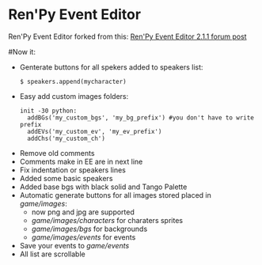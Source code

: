 # Ren'Py Event Editor

Ren'Py Event Editor forked from this: [Ren'Py Event Editor 2.1.1 forum post][1]

#Now it:
- Genterate buttons for all spekers added to speakers list:
  ```
  $ speakers.append(mycharacter)
  ```
- Easy add custom images folders:
  ```
  init -30 python:
    addBGs('my_custom_bgs', 'my_bg_prefix') #you don't have to write prefix
    addEVs('my_custom_ev', 'my_ev_prefix')
    addChs('my_custom_ch')
    ```
- Remove old comments
- Comments make in EE are in next line
- Fix indentation or speakers lines
- Added some basic speakers
- Added base bgs with black solid and Tango Palette  
- Automatic generate buttons for all images stored placed in *game/images*:
  - now png and jpg are supported
  - *game/images/characters* for charaters sprites
  - *game/images/bgs* for backgrounds
  - *game/images/events* for events
- Save your events to *game/events*
- All list are scrollable

[1]:http://lemmasoft.renai.us/forums/viewtopic.php?f=51&t=24108#p374045
